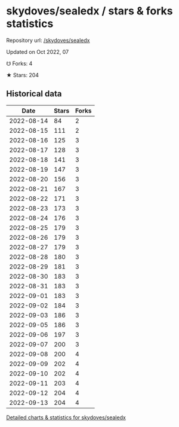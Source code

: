 # skydoves/sealedx / stars & forks statistics

Repository url: [/skydoves/sealedx](https://github.com/skydoves/sealedx)

Updated on Oct 2022, 07

☋ Forks: 4

★ Stars: 204

## Historical data
| Date | Stars | Forks |
|------|-------|-------|
| 2022-08-14 | 84 | 2 | 
| 2022-08-15 | 111 | 2 | 
| 2022-08-16 | 125 | 3 | 
| 2022-08-17 | 128 | 3 | 
| 2022-08-18 | 141 | 3 | 
| 2022-08-19 | 147 | 3 | 
| 2022-08-20 | 156 | 3 | 
| 2022-08-21 | 167 | 3 | 
| 2022-08-22 | 171 | 3 | 
| 2022-08-23 | 173 | 3 | 
| 2022-08-24 | 176 | 3 | 
| 2022-08-25 | 179 | 3 | 
| 2022-08-26 | 179 | 3 | 
| 2022-08-27 | 179 | 3 | 
| 2022-08-28 | 180 | 3 | 
| 2022-08-29 | 181 | 3 | 
| 2022-08-30 | 183 | 3 | 
| 2022-08-31 | 183 | 3 | 
| 2022-09-01 | 183 | 3 | 
| 2022-09-02 | 184 | 3 | 
| 2022-09-03 | 186 | 3 | 
| 2022-09-05 | 186 | 3 | 
| 2022-09-06 | 197 | 3 | 
| 2022-09-07 | 200 | 3 | 
| 2022-09-08 | 200 | 4 | 
| 2022-09-09 | 202 | 4 | 
| 2022-09-10 | 202 | 4 | 
| 2022-09-11 | 203 | 4 | 
| 2022-09-12 | 204 | 4 | 
| 2022-09-13 | 204 | 4 | 


[Detailed charts & statistics for skydoves/sealedx](https://reviewgithub.com/rep/skydoves/sealedx)
